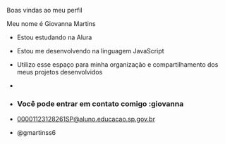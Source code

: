 Boas vindas ao meu perfil 

Meu nome é Giovanna Martins 

- Estou estudando na Alura
- Estou me desenvolvendo na linguagem JavaScript
- Utilizo esse espaço para minha organização e compartilhamento dos meus projetos desenvolvidos
- 
- ### Você pode entrar em contato comigo :giovanna

- 00001123128261SP@aluno.educacao.sp.gov.br

- @gmartinss6
